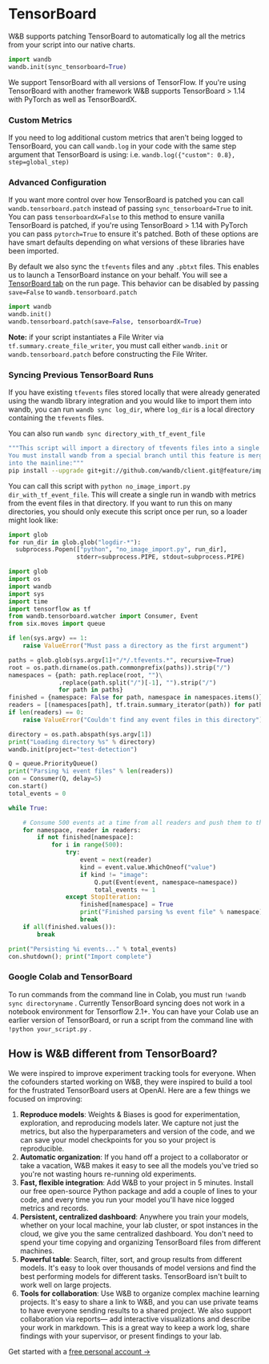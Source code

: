# TensorBoard

W&B supports patching TensorBoard to automatically log all the metrics from your script into our native charts.

```python
import wandb
wandb.init(sync_tensorboard=True)
```

We support TensorBoard with all versions of TensorFlow. If you're using TensorBoard with another framework W&B supports TensorBoard &gt; 1.14 with PyTorch as well as TensorBoardX.

### Custom Metrics

If you need to log additional custom metrics that aren't being logged to TensorBoard, you can call `wandb.log` in your code with the same step argument that TensorBoard is using: i.e. `wandb.log({"custom": 0.8}, step=global_step)`

### Advanced Configuration

If you want more control over how TensorBoard is patched you can call `wandb.tensorboard.patch` instead of passing `sync_tensorboard=True` to init. You can pass `tensorboardX=False` to this method to ensure vanilla TensorBoard is patched, if you're using TensorBoard &gt; 1.14 with PyTorch you can pass `pytorch=True` to ensure it's patched. Both of these options are have smart defaults depending on what versions of these libraries have been imported.

By default we also sync the `tfevents` files and any `.pbtxt` files. This enables us to launch a TensorBoard instance on your behalf. You will see a [TensorBoard tab](https://www.wandb.com/articles/hosted-tensorboard) on the run page. This behavior can be disabled by passing `save=False` to `wandb.tensorboard.patch`

```python
import wandb
wandb.init()
wandb.tensorboard.patch(save=False, tensorboardX=True)
```

**Note:** if your script instantiates a File Writer via `tf.summary.create_file_writer`, you must call either `wandb.init` or `wandb.tensorboard.patch` before constructing the File Writer.

### Syncing Previous TensorBoard Runs

If you have existing `tfevents` files stored locally that were already generated using the wandb library integration and you would like to import them into wandb, you can run `wandb sync log_dir`, where `log_dir` is a local directory containing the `tfevents` files.

You can also run `wandb sync directory_with_tf_event_file`

```bash
"""This script will import a directory of tfevents files into a single W&B run.
You must install wandb from a special branch until this feature is merged
into the mainline:""" 
pip install --upgrade git+git://github.com/wandb/client.git@feature/import#egg=wandb
```

You can call this script with `python no_image_import.py dir_with_tf_event_file`. This will create a single run in wandb with metrics from the event files in that directory. If you want to run this on many directories, you should only execute this script once per run, so a loader might look like:

```python
import glob
for run_dir in glob.glob("logdir-*"):
  subprocess.Popen(["python", "no_image_import.py", run_dir],
                   stderr=subprocess.PIPE, stdout=subprocess.PIPE)
```

```python
import glob
import os
import wandb
import sys
import time
import tensorflow as tf
from wandb.tensorboard.watcher import Consumer, Event
from six.moves import queue

if len(sys.argv) == 1:
    raise ValueError("Must pass a directory as the first argument")

paths = glob.glob(sys.argv[1]+"/*/.tfevents.*", recursive=True)
root = os.path.dirname(os.path.commonprefix(paths)).strip("/")
namespaces = {path: path.replace(root, "")\
              .replace(path.split("/")[-1], "").strip("/")
              for path in paths}
finished = {namespace: False for path, namespace in namespaces.items()}
readers = [(namespaces[path], tf.train.summary_iterator(path)) for path in paths] 
if len(readers) == 0: 
    raise ValueError("Couldn't find any event files in this directory")

directory = os.path.abspath(sys.argv[1])
print("Loading directory %s" % directory)
wandb.init(project="test-detection")

Q = queue.PriorityQueue()
print("Parsing %i event files" % len(readers))
con = Consumer(Q, delay=5)
con.start()
total_events = 0

while True:

    # Consume 500 events at a time from all readers and push them to the queue
    for namespace, reader in readers:
        if not finished[namespace]:
            for i in range(500):
                try:
                    event = next(reader)
                    kind = event.value.WhichOneof("value")
                    if kind != "image":
                        Q.put(Event(event, namespace=namespace))
                        total_events += 1
                except StopIteration:
                    finished[namespace] = True
                    print("Finished parsing %s event file" % namespace)
                    break
    if all(finished.values()):
        break

print("Persisting %i events..." % total_events)
con.shutdown(); print("Import complete")
```

### Google Colab and TensorBoard

To run commands from the command line in Colab, you must run `!wandb sync directoryname` . Currently TensorBoard syncing does not work in a notebook environment for Tensorflow 2.1+. You can have your Colab use an earlier version of TensorBoard, or run a script from the command line with `!python your_script.py` .

## How is W&B different from TensorBoard?

We were inspired to improve experiment tracking tools for everyone. When the cofounders started working on W&B, they were inspired to build a tool for the frustrated TensorBoard users at OpenAI. Here are a few things we focused on improving:

1. **Reproduce models**: Weights & Biases is good for experimentation, exploration, and reproducing models later. We capture not just the metrics, but also the hyperparameters and version of the code, and we can save your model checkpoints for you so your project is reproducible. 
2. **Automatic organization**: If you hand off a project to a collaborator or take a vacation, W&B makes it easy to see all the models you've tried so you're not wasting hours re-running old experiments.
3. **Fast, flexible integration**: Add W&B to your project in 5 minutes. Install our free open-source Python package and add a couple of lines to your code, and every time you run your model you'll have nice logged metrics and records.
4. **Persistent, centralized dashboard**: Anywhere you train your models, whether on your local machine, your lab cluster, or spot instances in the cloud, we give you the same centralized dashboard. You don't need to spend your time copying and organizing TensorBoard files from different machines.
5. **Powerful table**: Search, filter, sort, and group results from different models. It's easy to look over thousands of model versions and find the best performing models for different tasks. TensorBoard isn't built to work well on large projects.
6. **Tools for collaboration**: Use W&B to organize complex machine learning projects. It's easy to share a link to W&B, and you can use private teams to have everyone sending results to a shared project. We also support collaboration via reports— add interactive visualizations and describe your work in markdown. This is a great way to keep a work log, share findings with your supervisor, or present findings to your lab.

Get started with a [free personal account →](http://app.wandb.ai/)

